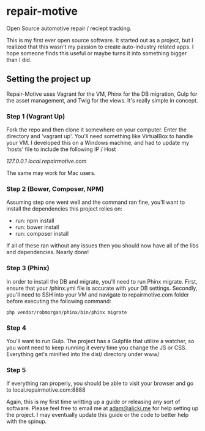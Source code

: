 # repair-motive
Open Source automotive repair / reciept tracking.

This is my first ever open source software. It started out as a project, but I realized that this wasn't my passion to create auto-industry related apps.
I hope someone finds this useful or maybe turns it into something bigger than I did.

## Setting the project up

Repair-Motive uses Vagrant for the VM, Phinx for the DB migration, Gulp for the asset management, and Twig for the views. It's really simple
in concept.

### Step 1 (Vagrant Up)
Fork the repo and then clone it somewhere on your computer. Enter the directory and 'vagrant up'. You'll need something like VirtualBox to handle
your VM. I developed this on a Windows machine, and had to update my 'hosts' file to include the following IP / Host

*127.0.0.1 local.repairmotive.com*

The same may work for Mac users. 

### Step 2 (Bower, Composer, NPM)
Assuming step one went well and the command ran fine, you'll want to install the dependencies this project relies on:
- run: npm install
- run: bower install
- run: composer install

If all of these ran without any issues then you should now have all of the libs and dependencies. Nearly done!

### Step 3 (Phinx)
In order to install the DB and migrate, you'll need to run Phinx migrate. First, ensure that your /phinx.yml file is accurate with your DB settings.
Secondly, you'll need to SSH into your VM and navigate to repairmotive.com folder before executing the following command:

```php vendor/robmorgan/phinx/bin/phinx migrate```

### Step 4
You'll want to run Gulp. The project has a Gulpfile that utilize a watcher, so you wont need to keep running it every time you change the JS
or CSS. Everything get's minified into the dist/ directory under www/

### Step 5
If everything ran properly, you should be able to visit your browser and go to local.repairmotive.com:8888

Again, this is my first time writting up a guide or releasing any sort of software. Please feel free to email me at adam@alicki.me for help
setting up the project. I may eventually update this guide or the code to better help with the spinup.
